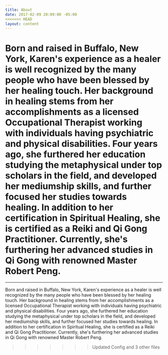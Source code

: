 ```yaml
---
title: About
date: 2017-02-09 20:09:00 -05:00
<<<<<<< HEAD
layout: content
---
```


Born and raised in Buffalo, New York, Karen's experience as a healer is well recognized by the many people who have been blessed by her healing touch. Her background in healing stems from her accomplishments as a licensed Occupational Therapist working with individuals having psychiatric and physical disabilities. Four years ago, she furthered her education studying the metaphysical under top scholars in the field, and developed her mediumship skills, and further focused her studies towards healing. In addition to her certification in Spiritual Healing, she is certified as a Reiki and Qi Gong Practitioner. Currently, she's furthering her advanced studies in Qi Gong with renowned Master Robert Peng.
=======
---

Born and raised in Buffalo, New York, Karen's experience as a healer is well recognized by the many people who have been blessed by her healing touch. Her background in healing stems from her accomplishments as a licensed Occupational Therapist working with individuals having psychiatric and physical disabilities. Four years ago, she furthered her education studying the metaphysical under top scholars in the field, and developed her mediumship skills, and further focused her studies towards healing. In addition to her certification in Spiritual Healing, she is certified as a Reiki and Qi Gong Practitioner. Currently, she's furthering her advanced studies in Qi Gong with renowned Master Robert Peng.
>>>>>>> Updated Config and 3 other files
